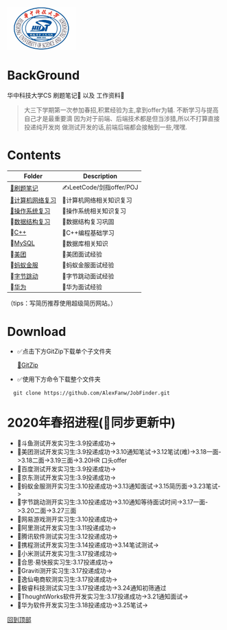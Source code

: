 <img src="./image/hust.jpg" width="" height="100"/>

# BackGround
华中科技大学CS 刷题笔记💯 以及 工作资料💾

> 大三下学期第一次参加春招,积累经验为主,拿到offer为辅.
> 不断学习与提高自己才是最重要滴
> 因为对于前端、后端技术都是但当涉猎,所以不打算直接投递纯开发岗
> 做测试开发的话,前端后端都会接触到一些,嘿嘿.

# Contents

| Folder                  | Description                           |
| ----------------------- | ------------------------------------- |
| [🤵刷题笔记](./刷题笔记) | ✍️LeetCode/剑指offer/POJ                |
| [🤵计算机网络复习](./ComputerNetworking)           | 🐛计算机网络相关知识复习 |
| [🤵操作系统复习](./OS) | 🐧操作系统相关知识复习 |
| 🤵[数据结构复习](./DataStructure) | 🌲数据结构复习巩固 |
| 🤵[C++](./C++) | 📖C++编程基础学习 |
| 🤵[MySQL](./MySQL) | 📖数据库相关知识 |
| 🤵[美团](./美团) | 📖美团面试经验 |
| 🤵[蚂蚁金服](./蚂蚁金服) | 📖蚂蚁金服面试经验|
| 🤵[字节跳动](./ByteDance) | 📖字节跳动面试经验 |
| 🤵[华为](./华为) | 📖华为面试经验 |



（tips：写简历推荐使用超级简历网站。）


# Download

* ✅点击下方GitZip下载单个子文件夹

    [📁GitZip](http://kinolien.github.io/gitzip/)

* ✅使用下方命令下载整个文件夹

```markdown
  git clone https://github.com/AlexFanw/JobFinder.git
```

# 2020年春招进程(🚀同步更新中)
- 🚀斗鱼测试开发实习生:3.9投递成功->
- 🚀美团测试开发实习生:3.9投递成功->3.10通知笔试->3.12笔试(难)->3.18一面->3.18二面->3.19三面->3.20HR 口头offer
- 🚀百度测试开发实习生:3.9投递成功->
- 🚀京东测试开发实习生:3.9投递成功->
- 🚀蚂蚁金服测开实习生:3.10投递成功->3.13通知面试->3.15简历面->3.23笔试->
- 🚀字节跳动测开实习生:3.10投递成功->3.10通知等待面试时间->3.17一面->3.20二面->3.27三面
- 🚀网易游戏测开实习生:3.10投递成功->
- 🚀阿里测试开发实习生:3.11投递成功->
- 🚀腾讯软件测试实习生:3.12投递成功->
- 🚀携程测试开发实习生:3.14投递成功->3.14笔试测试->
- 🚀小米测试开发实习生:3.17投递成功->
- 🚀合思·易快报实习生:3.17投递成功->
- 🚀Graviti测开实习生:3.17投递成功->
- 🚀逸仙电商软测实习生:3.17投递成功->
- 🚀极睿科技测试实习生:3.17投递成功->3.24通知初筛通过
- 🚀ThoughtWorks软件开发实习生:3.17投递成功->3.21通知面试->
- 🚀华为软件开发实习生:3.18投递成功->3.25笔试->

[回到顶部](#readme)